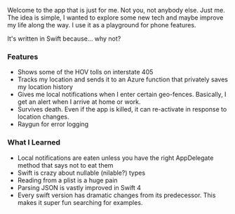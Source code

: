 Welcome to the app that is just for me. Not you, not anybody else. Just me. The idea is simple, I wanted to explore some new tech and maybe improve my life along the way. I use it as a playground for phone features.

It's written in Swift because... why not?

### Features
* Shows some of the HOV tolls on interstate 405
* Tracks my location and sends it to an Azure function that privately saves my location history
* Gives me local notifications when I enter certain geo-fences. Basically, I get an alert when I arrive at home or work.
* Survives death. Even if the app is killed, it can re-activate in response to location changes.
* Raygun for error logging

### What I Learned

* Local notifications are eaten unless you have the right AppDelegate method that says not to eat them
* Swift is crazy about nullable (nilable?) types
* Reading from a plist is a huge pain
* Parsing JSON is vastly improved in Swift 4
* Every swift version has dramatic changes from its predecessor. This makes it super fun searching for examples.